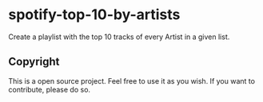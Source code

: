 # spotify-top-10-by-artists
Create a playlist with the top 10 tracks of every Artist in a given list.

## Copyright

This is a open source project. Feel free to use it as you wish. If you want to contribute, please do so.
